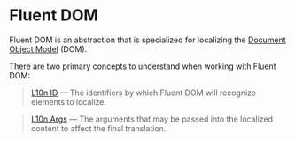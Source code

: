 # Fluent DOM

Fluent DOM is an abstraction that is specialized for localizing the [Document Object Model](https://developer.mozilla.org/en-US/docs/Web/API/Document_Object_Model/Introduction) (DOM).

There are two primary concepts to understand when working with Fluent DOM:

> [L10n ID](./l10n-id.md) — The identifiers by which Fluent DOM will recognize elements to localize.

> [L10n Args](./l10n-args.md) — The arguments that may be passed into the localized content to affect the final translation.